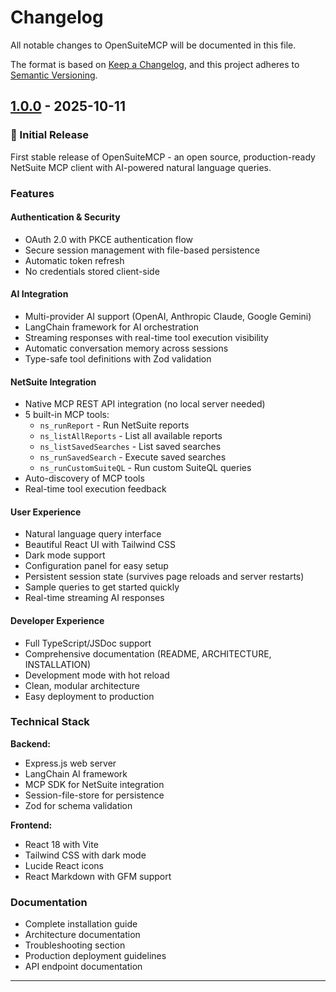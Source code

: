 # Changelog

All notable changes to OpenSuiteMCP will be documented in this file.

The format is based on [Keep a Changelog](https://keepachangelog.com/en/1.0.0/),
and this project adheres to [Semantic Versioning](https://semver.org/spec/v2.0.0.html).

## [1.0.0] - 2025-10-11

### 🎉 Initial Release

First stable release of OpenSuiteMCP - an open source, production-ready NetSuite MCP client with AI-powered natural language queries.

### Features

#### Authentication & Security

- OAuth 2.0 with PKCE authentication flow
- Secure session management with file-based persistence
- Automatic token refresh
- No credentials stored client-side

#### AI Integration

- Multi-provider AI support (OpenAI, Anthropic Claude, Google Gemini)
- LangChain framework for AI orchestration
- Streaming responses with real-time tool execution visibility
- Automatic conversation memory across sessions
- Type-safe tool definitions with Zod validation

#### NetSuite Integration

- Native MCP REST API integration (no local server needed)
- 5 built-in MCP tools:
  - `ns_runReport` - Run NetSuite reports
  - `ns_listAllReports` - List all available reports
  - `ns_listSavedSearches` - List saved searches
  - `ns_runSavedSearch` - Execute saved searches
  - `ns_runCustomSuiteQL` - Run custom SuiteQL queries
- Auto-discovery of MCP tools
- Real-time tool execution feedback

#### User Experience

- Natural language query interface
- Beautiful React UI with Tailwind CSS
- Dark mode support
- Configuration panel for easy setup
- Persistent session state (survives page reloads and server restarts)
- Sample queries to get started quickly
- Real-time streaming AI responses

#### Developer Experience

- Full TypeScript/JSDoc support
- Comprehensive documentation (README, ARCHITECTURE, INSTALLATION)
- Development mode with hot reload
- Clean, modular architecture
- Easy deployment to production

### Technical Stack

**Backend:**

- Express.js web server
- LangChain AI framework
- MCP SDK for NetSuite integration
- Session-file-store for persistence
- Zod for schema validation

**Frontend:**

- React 18 with Vite
- Tailwind CSS with dark mode
- Lucide React icons
- React Markdown with GFM support

### Documentation

- Complete installation guide
- Architecture documentation
- Troubleshooting section
- Production deployment guidelines
- API endpoint documentation

---

[1.0.0]: https://github.com/yourusername/opensuitemcp/releases/tag/v1.0.0
